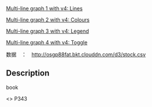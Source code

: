 [Multi-line graph 1 with v4: Lines](https://gist.github.com/d3noob/755a069aafbe66f3fd8497b9498df643)


[Multi-line graph 2 with v4: Colours](https://bl.ocks.org/d3noob/ae9786c26d6a821eefeabe60dec350a9)


[Multi-line graph 3 with v4: Legend](https://bl.ocks.org/d3noob/f8b7f107ba25c21971851728520224cb)


[Multi-line graph 4 with v4: Toggle](https://bl.ocks.org/d3noob/08af723fe615c08f9536f656b55755b4)


数据　：　http://osgp88fat.bkt.clouddn.com/d3/stock.csv


<!-- https://bl.ocks.org/d3noob/755a069aafbe66f3fd8497b9498df643 -->
<!-- https://stackoverflow.com/questions/11353499/svg-canvas-shape-rendering-crispedges-via-javascript -->


## Description

book

<<D3-t-and-t-v4>> P343 